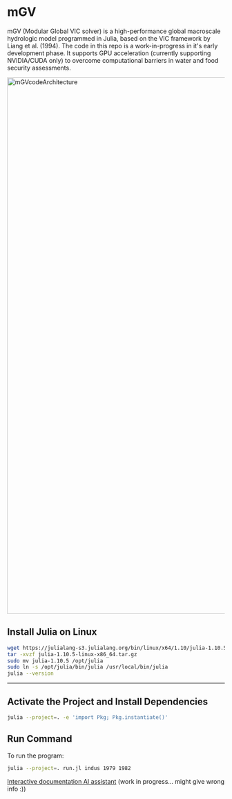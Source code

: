 # mGV
mGV (Modular Global VIC solver) is a high-performance global macroscale hydrologic model programmed in Julia, based on the VIC framework by Liang et al. (1994). The code in this repo is a work-in-progress in it's early development phase. It supports GPU acceleration (currently supporting NVIDIA/CUDA only) to overcome computational barriers in water and food security assessments.

<img width="1341" height="1244" alt="mGVcodeArchitecture" src="https://github.com/user-attachments/assets/296bd461-c28d-43f9-a887-a6c9ca94db15" />

## Install Julia on Linux

```bash
wget https://julialang-s3.julialang.org/bin/linux/x64/1.10/julia-1.10.5-linux-x86_64.tar.gz
tar -xvzf julia-1.10.5-linux-x86_64.tar.gz
sudo mv julia-1.10.5 /opt/julia
sudo ln -s /opt/julia/bin/julia /usr/local/bin/julia
julia --version
```

---

## Activate the Project and Install Dependencies

```bash
julia --project=. -e 'import Pkg; Pkg.instantiate()'
```


## Run Command

To run the program:

```bash
julia --project=. run.jl indus 1979 1982
```

[Interactive documentation AI assistant](https://chatgpt.com/g/g-67e43ed99d2881919a9ebbf2f225ee1d-mgv-assistant) (work in progress... might give wrong info :))


